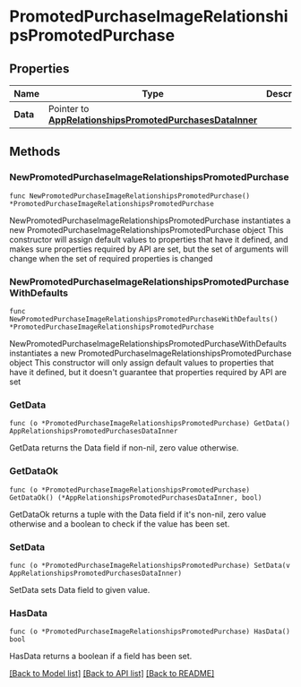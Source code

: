 # PromotedPurchaseImageRelationshipsPromotedPurchase

## Properties

Name | Type | Description | Notes
------------ | ------------- | ------------- | -------------
**Data** | Pointer to [**AppRelationshipsPromotedPurchasesDataInner**](AppRelationshipsPromotedPurchasesDataInner.md) |  | [optional] 

## Methods

### NewPromotedPurchaseImageRelationshipsPromotedPurchase

`func NewPromotedPurchaseImageRelationshipsPromotedPurchase() *PromotedPurchaseImageRelationshipsPromotedPurchase`

NewPromotedPurchaseImageRelationshipsPromotedPurchase instantiates a new PromotedPurchaseImageRelationshipsPromotedPurchase object
This constructor will assign default values to properties that have it defined,
and makes sure properties required by API are set, but the set of arguments
will change when the set of required properties is changed

### NewPromotedPurchaseImageRelationshipsPromotedPurchaseWithDefaults

`func NewPromotedPurchaseImageRelationshipsPromotedPurchaseWithDefaults() *PromotedPurchaseImageRelationshipsPromotedPurchase`

NewPromotedPurchaseImageRelationshipsPromotedPurchaseWithDefaults instantiates a new PromotedPurchaseImageRelationshipsPromotedPurchase object
This constructor will only assign default values to properties that have it defined,
but it doesn't guarantee that properties required by API are set

### GetData

`func (o *PromotedPurchaseImageRelationshipsPromotedPurchase) GetData() AppRelationshipsPromotedPurchasesDataInner`

GetData returns the Data field if non-nil, zero value otherwise.

### GetDataOk

`func (o *PromotedPurchaseImageRelationshipsPromotedPurchase) GetDataOk() (*AppRelationshipsPromotedPurchasesDataInner, bool)`

GetDataOk returns a tuple with the Data field if it's non-nil, zero value otherwise
and a boolean to check if the value has been set.

### SetData

`func (o *PromotedPurchaseImageRelationshipsPromotedPurchase) SetData(v AppRelationshipsPromotedPurchasesDataInner)`

SetData sets Data field to given value.

### HasData

`func (o *PromotedPurchaseImageRelationshipsPromotedPurchase) HasData() bool`

HasData returns a boolean if a field has been set.


[[Back to Model list]](../README.md#documentation-for-models) [[Back to API list]](../README.md#documentation-for-api-endpoints) [[Back to README]](../README.md)


